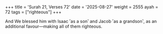 +++
title = 'Surah 21, Verses 72'
date = '2025-08-27'
weight = 2555
ayah = 72
tags = ["righteous"]
+++

And We blessed him with Isaac ˹as a son˺ and Jacob ˹as a grandson˺, as an additional favour—making all of them righteous.